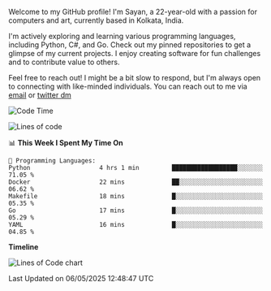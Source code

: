 Welcome to my GitHub profile! I'm Sayan, a 22-year-old with a passion for computers and art, currently based in Kolkata, India.

I'm actively exploring and learning various programming languages, including Python, C#, and Go. Check out my pinned repositories to get a glimpse of my current projects. I enjoy creating software for fun challenges and to contribute value to others.

Feel free to reach out! I might be a bit slow to respond, but I'm always open to connecting with like-minded individuals. You can reach out to me via [email](mailto:me@sayanbiswas.in) or [twitter dm](https://twitter.com/TheDankDel)

<!--START_SECTION:waka-->
![Code Time](http://img.shields.io/badge/Code%20Time-2%2C225%20hrs%2015%20mins-blue)

![Lines of code](https://img.shields.io/badge/From%20Hello%20World%20I%27ve%20Written-8.2%20million%20lines%20of%20code-blue)

📊 **This Week I Spent My Time On** 

```text
💬 Programming Languages: 
Python                   4 hrs 1 min         ██████████████████░░░░░░░   71.05 % 
Docker                   22 mins             ██░░░░░░░░░░░░░░░░░░░░░░░   06.62 % 
Makefile                 18 mins             █░░░░░░░░░░░░░░░░░░░░░░░░   05.35 % 
Go                       17 mins             █░░░░░░░░░░░░░░░░░░░░░░░░   05.29 % 
YAML                     16 mins             █░░░░░░░░░░░░░░░░░░░░░░░░   04.85 % 
```

**Timeline**

![Lines of Code chart](https://raw.githubusercontent.com/Dank-del/Dank-del/main/assets/bar_graph.png)


 Last Updated on 06/05/2025 12:48:47 UTC
<!--END_SECTION:waka-->
